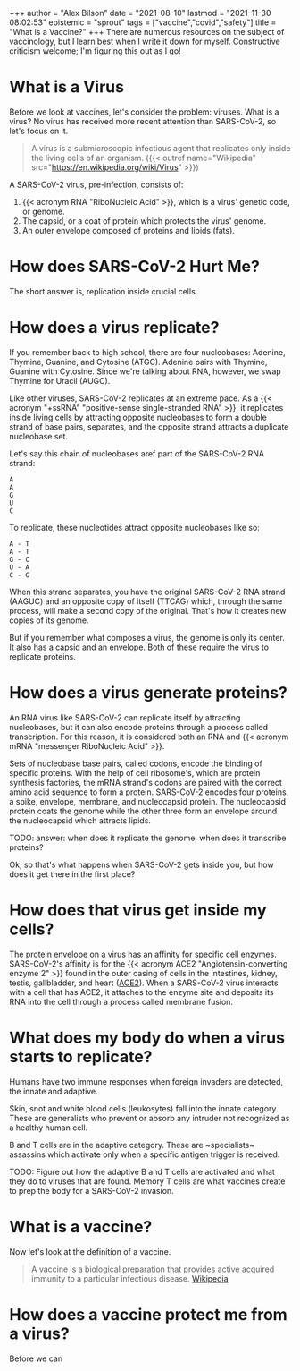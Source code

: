 +++
author = "Alex Bilson"
date = "2021-08-10"
lastmod = "2021-11-30 08:02:53"
epistemic = "sprout"
tags = ["vaccine","covid","safety"]
title = "What is a Vaccine?"
+++
There are numerous resources on the subject of vaccinology, but I learn best when I write it down for myself. Constructive criticism welcome; I'm figuring this out as I go!

# What is a Virus

Before we look at vaccines, let's consider the problem: viruses. What is a virus? No virus has received more recent attention than SARS-CoV-2, so let's focus on it.

> A virus is a submicroscopic infectious agent that replicates only inside the living cells of an organism. ({{< outref name="Wikipedia" src="https://en.wikipedia.org/wiki/Virus" >}})

A SARS-CoV-2 virus, pre-infection, consists of:

1. {{< acronym RNA "RiboNucleic Acid" >}}, which is a virus' genetic code, or genome.
2. The capsid, or a coat of protein which protects the virus' genome.
3. An outer envelope composed of proteins and lipids (fats).

# How does SARS-CoV-2 Hurt Me?

The short answer is, replication inside crucial cells.

# How does a virus replicate?

If you remember back to high school, there are four nucleobases: Adenine, Thymine, Guanine, and Cytosine (ATGC). Adenine pairs with Thymine, Guanine with Cytosine. Since we're talking about RNA, however, we swap Thymine for Uracil (AUGC).

Like other viruses, SARS-CoV-2 replicates at an extreme pace. As a {{< acronym "+ssRNA" "positive-sense single-stranded RNA" >}}, it replicates inside living cells by attracting opposite nucleobases to form a double strand of base pairs, separates, and the opposite strand attracts a duplicate nucleobase set.

Let's say this chain of nucleobases aref part of the SARS-CoV-2 RNA strand:

```
A
A
G
U
C
```

To replicate, these nucleotides attract opposite nucleobases like so:

```
A - T
A - T
G - C
U - A
C - G
```

When this strand separates, you have the original SARS-CoV-2 RNA strand (AAGUC) and an opposite copy of itself (TTCAG) which, through the same process, will make a second copy of the original. That's how it creates new copies of its genome.

But if you remember what composes a virus, the genome is only its center. It also has a capsid and an envelope. Both of these require the virus to replicate proteins.

# How does a virus generate proteins?

An RNA virus like SARS-CoV-2 can replicate itself by attracting nucleobases, but it can also encode proteins through a process called transcription. For this reason, it is considered both an RNA and {{< acronym mRNA "messenger RiboNucleic Acid" >}}.

Sets of nucleobase base pairs, called codons, encode the binding of specific proteins. With the help of cell ribosome's, which are protein synthesis factories, the mRNA strand's codons are paired with the correct amino acid sequence to form a protein. SARS-CoV-2 encodes four proteins, a spike, envelope, membrane, and nucleocapsid protein. The nucleocapsid protein coats the genome while the other three form an envelope around the nucleocapsid which attracts lipids.

TODO: answer: when does it replicate the genome, when does it transcribe proteins?

Ok, so that's what happens when SARS-CoV-2 gets inside you, but how does it get there in the first place?

# How does that virus get inside my cells?

The protein envelope on a virus has an affinity for specific cell enzymes. SARS-CoV-2's affinity is for the {{< acronym ACE2 "Angiotensin-converting enzyme 2" >}} found in the outer casing of cells in the intestines, kidney, testis, gallbladder, and heart ([ACE2](https://en.wikipedia.org/wiki/Angiotensin-converting_enzyme_2)). When a SARS-CoV-2 virus interacts with a cell that has ACE2, it attaches to the enzyme site and deposits its RNA into the cell through a process called membrane fusion.

# What does my body do when a virus starts to replicate?

Humans have two immune responses when foreign invaders are detected, the innate and adaptive.

Skin, snot and white blood cells (leukosytes) fall into the innate category. These are generalists who prevent or absorb any intruder not recognized as a healthy human cell.

B and T cells are in the adaptive category. These are ~specialists~ assassins which activate only when a specific antigen trigger is received.

TODO: Figure out how the adaptive B and T cells are activated and what they do to viruses that are found. Memory T cells are what vaccines create to prep the body for a SARS-CoV-2 invasion.

# What is a vaccine?

Now let's look at the definition of a vaccine.

> A vaccine is a biological preparation that provides active acquired immunity to a particular infectious disease. [Wikipedia](https://en.wikipedia.org/wiki/Vaccine)

# How does a vaccine protect me from a virus?

Before we can


